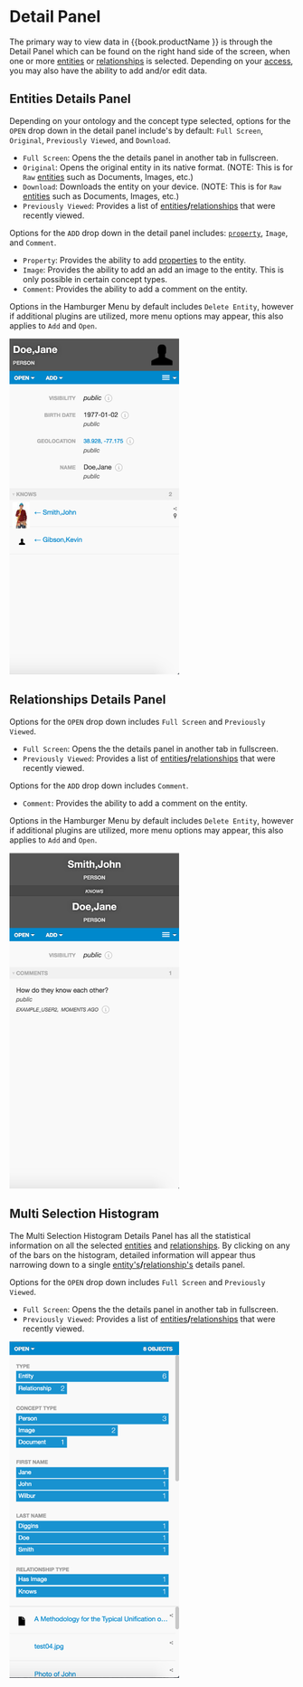 # Detail Panel
  The primary way to view data in {{book.productName }} is through the Detail Panel which can be found on the right
   hand side of the screen, when one or more [entities](vertices.md) or [relationships](edges.md) is selected. Depending
   on your [access](data-access-control.md), you may also have the ability to add and/or edit data.

## Entities Details Panel
  Depending on your ontology and the concept type selected, options for the `OPEN` drop down in the detail panel
  include's by default: `Full Screen`, `Original`, `Previously Viewed`, and
`Download`.

   - `Full Screen`: Opens the the details panel in another tab in fullscreen.
   - `Original`:  Opens the original entity in its native format. (NOTE: This is for `Raw` [entities](verticies.md) such
   as Documents, Images, etc.)
   - `Download`: Downloads the entity on your device. (NOTE: This is for `Raw` [entities](verticies.md) such
   as Documents, Images, etc.)
   - `Previously Viewed`: Provides a list of [entities](vertices.md)**/**[relationships](edges.md) that were
   recently viewed.

Options for the `ADD` drop down in the detail panel includes: [`property`](properties.md), `Image`, and `Comment`.
   - `Property`: Provides the ability to add [properties](properties.md) to the entity.
   - `Image`: Provides the ability to add an add an image to the entity. This is only possible in certain concept types.
   - `Comment`: Provides the ability to add a comment on the entity.


Options in the Hamburger Menu by default includes `Delete Entity`, however if additional plugins are utilized, more menu
options may appear, this also applies to `Add` and `Open`.


<img src = images/entity-detail-panel.png width="300">


## Relationships Details Panel

Options for the `OPEN` drop down includes `Full Screen` and `Previously Viewed`.
   - `Full Screen`: Opens the the details panel in another tab in fullscreen.
   - `Previously Viewed`: Provides a list of [entities](vertices.md)**/**[relationships](edges.md) that were
   recently viewed.


Options for the `ADD` drop down includes `Comment`.
   - `Comment`: Provides the ability to add a comment on the entity.

Options in the Hamburger Menu by default includes `Delete Entity`, however if additional plugins are utilized, more menu
options may appear, this also applies to `Add` and `Open`.

<img src = images/relationship-details-panel.png width="300">


## Multi Selection Histogram
The Multi Selection Histogram Details Panel has all the statistical information on all the selected
 [entities](vertices.md) and [relationships](edges.md). By clicking on any of the bars on the histogram, detailed information
 will appear thus narrowing down to a
single [entity's](vertices.md)**/**[relationship's](edges.md) details panel.


Options for the `OPEN` drop down includes `Full Screen` and `Previously Viewed`.
   - `Full Screen`: Opens the the details panel in another tab in fullscreen.
   - `Previously Viewed`: Provides a list of [entities](vertices.md)**/**[relationships](edges.md) that were
   recently viewed.

<img src = images/multi-selection-histogram.png width="300">

<!--
TODO:
- hasEntityImage
- image, video, and audio features
- menus
- properties
- property groups
- relationship disclosures
- text
- term mentions
- resolving terms
- histograms
-->
